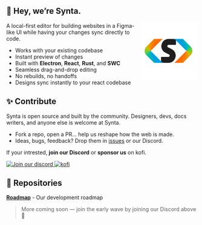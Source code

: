 ## 👋 Hey, we’re Synta.

<img src="https://raw.githubusercontent.com/SyntaApp/.github/refs/heads/main/assets/logo-rounded.png" alt="Synta Logo" width="150" align="right">

A local-first editor for building websites in a Figma-like UI while having your changes sync directly to code.

* Works with your existing codebase  
* Instant preview of changes
* Built with **Electron**, **React**, **Rust**, and **SWC**  
* Seamless drag-and-drop editing  
* No rebuilds, no handoffs
* Designs sync instantly to your react codebase

## ✨ Contribute

Synta is open source and built by the community. Designers, devs, docs writers, and anyone else is welcome at Synta.

- Fork a repo, open a PR... help us reshape how the web is made.  
- Ideas, bugs, feedback? Drop them in [issues](https://github.com/synta-org/issues) or our Discord.

If your intrested, **join our Discord** or **sponsor us** on kofi.

<span>
  <a href="https://discord.gg/WtNVpwwzqE">
    <img width="200" alt="Join our discord" src="https://github.com/user-attachments/assets/4e8918ad-0555-4a2b-b7d1-368ffb45e6b5" />
  </a>
  <a href="https://ko-fi.com/synta">
    <img height="60"  alt="kofi" src="https://github.com/user-attachments/assets/c983a48c-ca72-479d-948a-2a95609a735a" />
  </a>
</span>

## 📁 Repositories

**[Roadmap](https://github.com/SyntaApp/roadmap)** - Our development roadmap

> More coming soon — join the early wave by joining our Discord above 🌊


